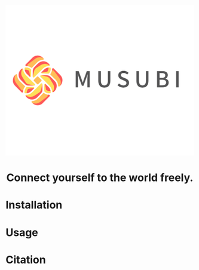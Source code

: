 <p align="center">
    <br>
    <img src="imgs\FullLogo_Transparent.png" width="full"/>
    <br>
</p>

<h1 align="center">Connect yourself to the world freely.</h1>

# Installation

# Usage

# Citation